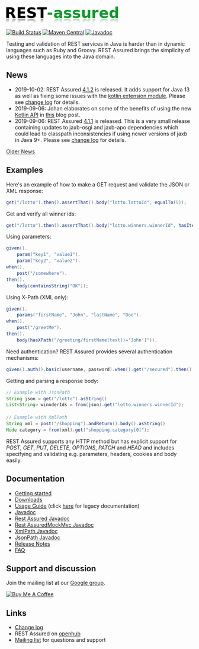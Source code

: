 ![REST Assured](rest-assured-logo-green.png)

[![Build Status](https://travis-ci.org/rest-assured/rest-assured.svg)](https://travis-ci.org/rest-assured/rest-assured)
[![Maven Central](https://maven-badges.herokuapp.com/maven-central/io.rest-assured/rest-assured/badge.svg)](https://maven-badges.herokuapp.com/maven-central/io.rest-assured/rest-assured)
[![Javadoc](https://javadoc-badge.appspot.com/io.rest-assured/rest-assured.svg)](http://www.javadoc.io/doc/io.rest-assured/rest-assured)


Testing and validation of REST services in Java is harder than in dynamic languages 
such as Ruby and Groovy. REST Assured brings the simplicity of using these 
languages into the Java domain.


## News 
* 2019-10-02: REST Assured [4.1.2](http://dl.bintray.com/johanhaleby/generic/rest-assured-4.1.2-dist.zip) is released. It adds support for Java 13 as well as fixing some issues with the [kotlin extension module](https://github.com/rest-assured/rest-assured/wiki/Usage#kotlin-extension-module). Please see [change log](https://raw.githubusercontent.com/rest-assured/rest-assured/master/changelog.txt) for details.
* 2019-09-06: Johan elaborates on some of the benefits of using the new [Kotlin API](https://github.com/rest-assured/rest-assured/wiki/Usage#kotlin-extension-module) in [this](http://code.haleby.se/2019/09/06/rest-assured-in-kotlin/) blog post. 
* 2019-09-06: REST Assured [4.1.1](http://dl.bintray.com/johanhaleby/generic/rest-assured-4.1.1-dist.zip) is released. This is a very small release containing updates to jaxb-osgi and jaxb-apo dependencies which could lead to classpath inconsistencies if using newer versions of jaxb in Java 9+. Please see [change log](https://raw.githubusercontent.com/rest-assured/rest-assured/master/changelog.txt) for details.

[Older News](https://github.com/rest-assured/rest-assured/wiki/OldNews)


## Examples
Here's an example of how to make a GET request and validate the JSON or XML response:

```java
get("/lotto").then().assertThat().body("lotto.lottoId", equalTo(5));
```

Get and verify all winner ids:

```java
get("/lotto").then().assertThat().body("lotto.winners.winnerId", hasItems(23, 54));
```

Using parameters:

```java
given().
    param("key1", "value1").
    param("key2", "value2").
when().
    post("/somewhere").
then().
    body(containsString("OK"));
```

Using X-Path (XML only):

```java
given().
    params("firstName", "John", "lastName", "Doe").
when().
    post("/greetMe").
then().
    body(hasXPath("/greeting/firstName[text()='John']")).
```

Need authentication? REST Assured provides several authentication mechanisms:

```java
given().auth().basic(username, password).when().get("/secured").then().statusCode(200);
```

Getting and parsing a response body:

```java
// Example with JsonPath
String json = get("/lotto").asString()
List<String> winnderIds = from(json).get("lotto.winners.winnerId");
    
// Example with XmlPath
String xml = post("/shopping").andReturn().body().asString()
Node category = from(xml).get("shopping.category[0]");
```

REST Assured supports any HTTP method but has explicit support for *POST*, *GET*, *PUT*, *DELETE*, *OPTIONS*, *PATCH* and *HEAD* and includes specifying and validating e.g. parameters, headers, cookies and body easily.


## Documentation

* [Getting started](https://github.com/rest-assured/rest-assured/wiki/GettingStarted)
* [Downloads](https://github.com/rest-assured/rest-assured/wiki/Downloads)
* [Usage Guide](https://github.com/rest-assured/rest-assured/wiki/Usage) (click [here](https://github.com/rest-assured/rest-assured/wiki/Usage_Legacy) for legacy documentation)
* [Javadoc](http://www.javadoc.io/doc/io.rest-assured/rest-assured/4.1.2)
* [Rest Assured Javadoc](http://static.javadoc.io/io.rest-assured/rest-assured/4.1.2/io/restassured/RestAssured.html)
* [Rest AssuredMockMvc Javadoc](http://static.javadoc.io/io.rest-assured/spring-mock-mvc/4.1.0/io/restassured/module/mockmvc/RestAssuredMockMvc.html)
* [XmlPath Javadoc](http://static.javadoc.io/io.rest-assured/xml-path/4.1.2/io/restassured/path/xml/XmlPath.html)
* [JsonPath Javadoc](http://static.javadoc.io/io.rest-assured/json-path/4.1.2/io/restassured/path/json/JsonPath.html)
* [Release Notes](https://github.com/rest-assured/rest-assured/wiki/ReleaseNotes)
* [FAQ](https://github.com/rest-assured/rest-assured/wiki/FAQ)

## Support and discussion
Join the mailing list at our [Google group](http://groups.google.com/group/rest-assured). 

<a href="https://www.buymeacoffee.com/johanhaleby" target="_blank"><img src="https://cdn.buymeacoffee.com/buttons/arial-blue.png" alt="Buy Me A Coffee" style="height: 35px !important;width: 145px !important;" ></a>

## Links
* [Change log](https://github.com/rest-assured/rest-assured/raw/master/changelog.txt)
* REST Assured on [openhub](https://www.openhub.net/p/rest-assured)
* [Mailing list](http://groups.google.com/group/rest-assured) for questions and support
